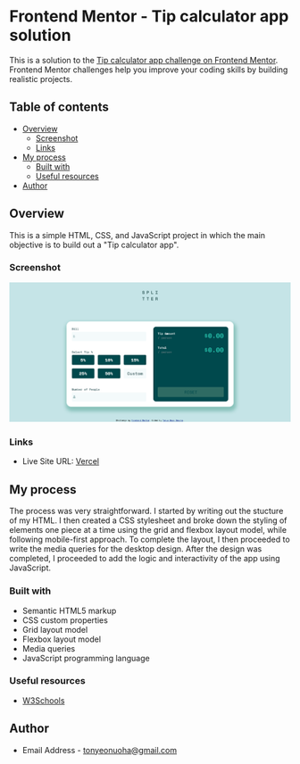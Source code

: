 # Frontend Mentor - Tip calculator app solution

This is a solution to the
[Tip calculator app challenge on Frontend Mentor](https://www.frontendmentor.io/challenges/tip-calculator-app-ugJNGbJUX).
Frontend Mentor challenges help you improve your coding skills by building realistic projects.

## Table of contents

-   [Overview](#overview)
    -   [Screenshot](#screenshot)
    -   [Links](#links)
-   [My process](#my-process)
    -   [Built with](#built-with)
    -   [Useful resources](#useful-resources)
-   [Author](#author)

## Overview

This is a simple HTML, CSS, and JavaScript project in which the main objective is to build out a "Tip calculator app".

### Screenshot

![Screenshot](./tip-calculator-app.png)

### Links

-   Live Site URL: [Vercel](https://tip-calculator-app-mu-sable.vercel.app)

## My process

The process was very straightforward. I started by writing out the stucture of my HTML. I then created a CSS stylesheet
and broke down the styling of elements one piece at a time using the grid and flexbox layout model, while following
mobile-first approach. To complete the layout, I then proceeded to write the media queries for the desktop design. After
the design was completed, I proceeded to add the logic and interactivity of the app using JavaScript.

### Built with

-   Semantic HTML5 markup
-   CSS custom properties
-   Grid layout model
-   Flexbox layout model
-   Media queries
-   JavaScript programming language

### Useful resources

-   [W3Schools](https://www.w3schools.com/)

## Author

-   Email Address - [tonyeonuoha@gmail.com](tonyeonuoha@gmail.com)
